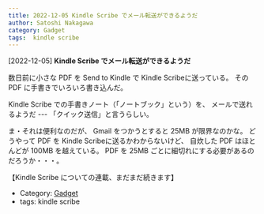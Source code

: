 ```yaml
---
title: 2022-12-05 Kindle Scribe でメール転送ができるようだ
author: Satoshi Nakagawa
category: Gadget
tags:  kindle scribe
---
```


[2022-12-05] **Kindle Scribe でメール転送ができるようだ** 

 数日前に小さな PDF を Send to Kindle で
Kindle Scribeに送っている。
その PDF に手書きでいろいろ書き込んだ。

 Kindle Scribe での手書きノート（「ノートブック」という）を、
メールで送れるようだ ---
「クイック送信」と言うらしい。

 ま・それは便利なのだが、
Gmail をつかうとすると 25MB が限界なのかな。
どうやって PDF を Kindle Scribeに送るかわからないけど、
自炊した PDF はほとんどが 100MB を越えている。
PDF を 25MB ごとに細切れにする必要があるのだろうか・・・。

 【Kindle Scribe についての連載、まだまだ続きます】

- Category: [Gadget](https://merapano.github.io/categories.html#Gadget)
- tags:  kindle scribe
